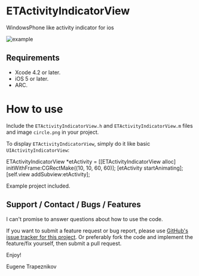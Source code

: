 ETActivityIndicatorView
=======================

WindowsPhone like activity indicator for ios

![example](https://lh5.googleusercontent.com/-WZDKi17rN9A/UZ9cpsbPHEI/AAAAAAAAAIE/2QS3xX2KHqA/s480/iOS%2520Simulator%2520Screen%2520shot%2520May%252024%252C%25202013%25205.58.52%2520PM.png)

Requirements
------------

- Xcode 4.2 or later.
- iOS 5 or later.
- ARC.

How to use
=======================

Include the `ETActivityIndicatorView.h` and `ETActivityIndicatorView.m` files and image `circle.png` in your project.

To display  `ETActivityIndicatorView`, simply do it like basic `UIActivityIndicatorView`:

  ETActivityIndicatorView *etActivity = [[ETActivityIndicatorView alloc] initWithFrame:CGRectMake((10, 10, 60, 60)];
  [etActivity startAnimating];
  [self.view addSubview:etActivity];

Example project included.

Support / Contact / Bugs / Features
-----------------------------------

I can't promise to answer questions about how to use the code.

If you want to submit a feature request or bug report, please use [GitHub's issue tracker for this project](https://github.com/EugeneTrapeznikov/ETActivityIndicatorView/issues).  Or preferably fork the code and implement the feature/fix yourself, then submit a pull request.

Enjoy!

Eugene Trapeznikov
